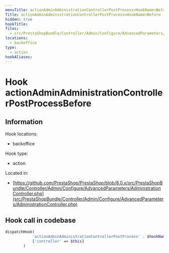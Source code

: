 ```yaml
---
menuTitle: actionAdminAdministrationControllerPostProcess<HookName>Before
Title: actionAdminAdministrationControllerPostProcess<HookName>Before
hidden: true
hookTitle: 
files:
  - src/PrestaShopBundle/Controller/Admin/Configure/AdvancedParameters/AdministrationController.php
locations:
  - backoffice
type:
  - action
hookAliases:
---
```


# Hook actionAdminAdministrationControllerPostProcess<HookName>Before

## Information

Hook locations: 
  - backoffice

Hook type: 
  - action

Located in: 
  - [https://github.com/PrestaShop/PrestaShop/blob/8.0.x/src/PrestaShopBundle/Controller/Admin/Configure/AdvancedParameters/AdministrationController.php](src/PrestaShopBundle/Controller/Admin/Configure/AdvancedParameters/AdministrationController.php)

## Hook call in codebase

```php
dispatchHook(
            'actionAdminAdministrationControllerPostProcess' . $hookName . 'Before',
            ['controller' => $this]
        )
```